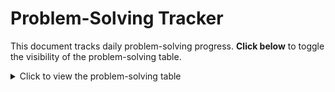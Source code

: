 <!-- # LeetCode Problems of the Day

This repository contains solutions for LeetCode's Problem of the Day, organized by year and month. Each problem's code is mapped to its respective date and title.

## Problems Mapping

### 2024
#### December
| **Date**       | **Problem Title**            | **Problem No.** | **Problem Code**   |
|------------|--------------------------|-------------|----------------|
| 2024-12-01 | Check If N and Its Double Exist | 1346 |[`problem_01.cpp`](2024/December/problem_01.cpp) |
| 2024-12-02 | Check If a Word Occurs As a Prefix of Any Word in a Sentence | 1455 |[`problem_02.cpp`](2024/December/problem_02.cpp) |
| 2024-12-03 | Adding Spaces to a String | 2109 |[`problem_03.cpp`](2024/December/problem_03.cpp) |
| 2024-12-04 | Make String a Subsequence Using Cyclic Increments | 2825 |[`problem_04.cpp`](2024/December/problem_04.cpp) |
| 2024-12-05 | Move Pieces to Obtain a String | 2337 |[`problem_05.cpp`](2024/December/problem_05.cpp) |
| 2024-12-06 | Maximum Number of Integers to Choose From a Range I | 2554 |[`problem_06.cpp`](2024/December/problem_06.cpp) |
| 2024-12-07 | Minimum Limit of Balls in a Bag | 1760 |[`problem_07.cpp`](2024/December/problem_07.cpp) |
| 2024-12-08 | Two Best Non-Overlapping Events | 2054 |[`problem_08.cpp`](2024/December/problem_08.cpp) |

### 2025
#### January
| Date       | Problem Title            | Problem Code   |
|------------|--------------------------|----------------|
| 2025-01-01 | Kth Largest Element     | `problem_01.cpp` |
| 2025-01-02 | Word Ladder             | `problem_02.cpp` |

---

## How to Use
- Each problem solution is stored in the corresponding month's folder.
- The `Problem Code` column links directly to the respective solution file.
- You can find the detailed problem descriptions and solutions inside the `.cpp` files. -->

# Problem-Solving Tracker

This document tracks daily problem-solving progress. **Click below** to toggle the visibility of the problem-solving table.

<details>
  <summary>Click to view the problem-solving table</summary>

  | **Date**   | **Problem Title**                                       | **Problem No.** | **Problem Code**                                    |
  |------------|---------------------------------------------------------|-----------------|----------------------------------------------------|
  | 2024-12-01 | Check If N and Its Double Exist                         | 1346            | [`problem_01.cpp`](2024/December/problem_01.cpp)   |
  | 2024-12-02 | Check If a Word Occurs As a Prefix of Any Word in a Sentence | 1455            | [`problem_02.cpp`](2024/December/problem_02.cpp)   |
  | 2024-12-03 | Adding Spaces to a String                               | 2109            | [`problem_03.cpp`](2024/December/problem_03.cpp)   |
  | 2024-12-04 | Make String a Subsequence Using Cyclic Increments       | 2825            | [`problem_04.cpp`](2024/December/problem_04.cpp)   |
  | 2024-12-05 | Move Pieces to Obtain a String                          | 2337            | [`problem_05.cpp`](2024/December/problem_05.cpp)   |
  | 2024-12-06 | Maximum Number of Integers to Choose From a Range I     | 2554            | [`problem_06.cpp`](2024/December/problem_06.cpp)   |
  | 2024-12-07 | Minimum Limit of Balls in a Bag                         | 1760            | [`problem_07.cpp`](2024/December/problem_07.cpp)   |
  | 2024-12-08 | Two Best Non-Overlapping Events                         | 2054            | [`problem_08.cpp`](2024/December/problem_08.cpp)   |

</details>
